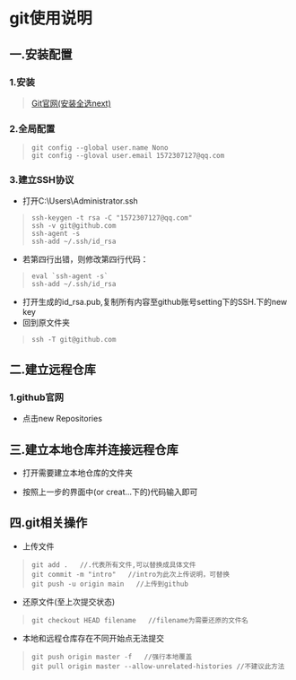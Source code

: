 # git使用说明

## 一.安装配置

### 1.安装

> [Git官网(安装全选next)](https://git-scm.com/)

### 2.全局配置

>```git
> git config --global user.name Nono
> git config --gloval user.email 1572307127@qq.com
> ```
> 

### 3.建立SSH协议

+ 打开C:\Users\Administrator\.ssh

> ```git
> ssh-keygen -t rsa -C "1572307127@qq.com"
> ssh -v git@github.com
> ssh-agent -s
> ssh-add ~/.ssh/id_rsa 
> ```
> 

+ 若第四行出错，则修改第四行代码：

> ```git
> eval `ssh-agent -s`
> ssh-add ~/.ssh/id_rsa
> ```
> 

+ 打开生成的id_rsa.pub,复制所有内容至github账号setting下的SSH.下的new key
+ 回到原文件夹

> ```git
> ssh -T git@github.com
> ```
>

## 二.建立远程仓库

### 1.github官网

+ 点击new Repositories



## 三.建立本地仓库并连接远程仓库

+ 打开需要建立本地仓库的文件夹

+ 按照上一步的界面中(or creat...下的)代码输入即可



## 四.git相关操作

+ 上传文件

> ```git
> git add .   //.代表所有文件,可以替换成具体文件
> git commit -m "intro"   //intro为此次上传说明，可替换
> git push -u origin main   //上传到github
>```



+ 还原文件(至上次提交状态)

> ```git
> git checkout HEAD filename   //filename为需要还原的文件名
> ```



+ 本地和远程仓库存在不同开始点无法提交

> ```git
> git push origin master -f   //强行本地覆盖
> git pull origin master --allow-unrelated-histories //不建议此方法
> ```